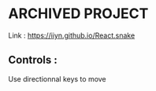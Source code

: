 # ARCHIVED PROJECT

Link : https://iiyn.github.io/React.snake

## Controls :

Use directionnal keys to move
